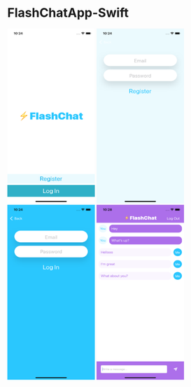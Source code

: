 # FlashChatApp-Swift

<p float="left">
<img src="Documentation/image1.png" width="200" height="400">
<img src="Documentation/image2.png" width="200" height="400">
<img src="Documentation/image3.png" width="200" height="400">
<img src="Documentation/image4.png" width="200" height="400">
</p>
